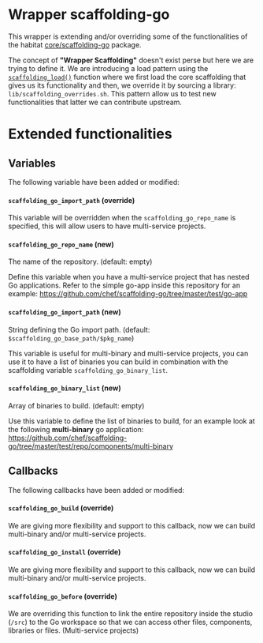 # Wrapper scaffolding-go
This wrapper is extending and/or overriding some of the functionalities of the habitat [core/scaffolding-go](https://github.com/habitat-sh/core-plans/tree/master/scaffolding-go) package.

The concept of **"Wrapper Scaffolding"** doesn't exist perse but here we are trying to define it. We are introducing a load pattern using the [`scaffolding_load()`](https://www.habitat.sh/docs/glossary/#scaffolding_load-function) function where we first load the core scaffolding that gives us its functionality and then, we override it by sourcing a library: `lib/scaffolding_overrides.sh`. This pattern allow us to test new functionalities that latter we can contribute upstream.

# Extended functionalities

## Variables
The following variable have been added or modified:

#### `scaffolding_go_import_path` (override) 
This variable will be overridden when the `scaffolding_go_repo_name` is specified, this will allow users to have multi-service projects.

#### `scaffolding_go_repo_name` (new) 
The name of the repository. (default: empty)

Define this variable when you have a multi-service project that has nested Go applications. Refer to the simple go-app inside this repository for an example: https://github.com/chef/scaffolding-go/tree/master/test/go-app

#### `scaffolding_go_import_path` (new) 
String defining the Go import path. (default: `$scaffolding_go_base_path/$pkg_name`)

This variable is useful for multi-binary and multi-service projects, you can use it to have a list of binaries you can build in combination with the scaffolding variable `scaffolding_go_binary_list`.

#### `scaffolding_go_binary_list` (new)
Array of binaries to build. (default: empty)

Use this variable to define the list of binaries to build, for an example look at the following **multi-binary** go application: https://github.com/chef/scaffolding-go/tree/master/test/repo/components/multi-binary

## Callbacks
The following callbacks have been added or modified:

#### `scaffolding_go_build` (override)
We are giving more flexibility and support to this callback, now we can build multi-binary and/or multi-service projects.

#### `scaffolding_go_install` (override)
We are giving more flexibility and support to this callback, now we can build multi-binary and/or multi-service projects.

#### `scaffolding_go_before` (override)
We are overriding this function to link the entire repository inside the studio (`/src`) to the Go workspace so that we can access other files, components, libraries or files. (Multi-service projects)
